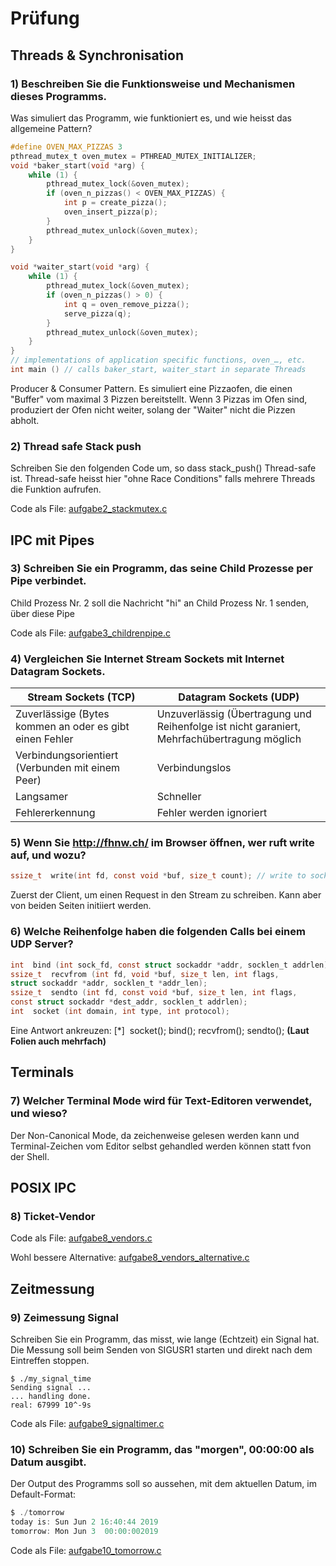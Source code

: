 # Prüfung
## Threads & Synchronisation
### 1) Beschreiben Sie die Funktionsweise und Mechanismen dieses Programms.
Was simuliert das Programm, wie funktioniert es, und wie heisst das allgemeine Pattern?
```c
#define OVEN_MAX_PIZZAS 3
pthread_mutex_t oven_mutex = PTHREAD_MUTEX_INITIALIZER;
void *baker_start(void *arg) {
    while (1) {
        pthread_mutex_lock(&oven_mutex);
        if (oven_n_pizzas() < OVEN_MAX_PIZZAS) {
            int p = create_pizza();
            oven_insert_pizza(p);
        }
        pthread_mutex_unlock(&oven_mutex);
    }
}

void *waiter_start(void *arg) {
    while (1) {
        pthread_mutex_lock(&oven_mutex);
        if (oven_n_pizzas() > 0) {
            int q = oven_remove_pizza();
            serve_pizza(q);
        }
        pthread_mutex_unlock(&oven_mutex);
    }
}
​// implementations of application specific functions, oven_…, etc.
int main () // calls baker_start, waiter_start in separate Threads
```

Producer & Consumer Pattern.
Es simuliert eine Pizzaofen, die einen "Buffer" vom maximal 3 Pizzen bereitstellt.
Wenn 3 Pizzas im Ofen sind, produziert der Ofen nicht weiter, solang der "Waiter" nicht die Pizzen abholt.

### 2) Thread safe Stack push
Schreiben Sie den folgenden Code um, so dass ​stack_push()​ Thread-safe ist.
Thread-safe heisst hier "ohne Race Conditions" falls mehrere Threads die Funktion aufrufen.

Code als File: [aufgabe2_stackmutex.c](aufgabe2_stackmutex.c)

## IPC mit Pipes
### 3) Schreiben Sie ein Programm, das seine Child Prozesse per Pipe verbindet.
Child Prozess Nr. 2 soll die Nachricht "hi" an Child Prozess Nr. 1 senden, über diese Pipe

Code als File: [aufgabe3_childrenpipe.c](aufgabe3_childrenpipe.c)

### 4) Vergleichen Sie Internet Stream Sockets mit Internet Datagram Sockets.
| Stream Sockets (TCP) | Datagram Sockets (UDP) |
| ------------- | -----|
| Zuverlässige (Bytes kommen an oder es gibt einen Fehler | Unzuverlässig (Übertragung und Reihenfolge ist nicht garaniert, Mehrfachübertragung möglich |
| Verbindungsorientiert (Verbunden mit einem Peer) | Verbindungslos |
| Langsamer | Schneller |
| Fehlererkennung | Fehler werden ignoriert |

### 5) Wenn Sie ​http://fhnw.ch/​ im Browser öffnen, wer ruft ​write​ auf, und wozu?
```c
ssize_t ​ write​(int fd, const void *buf, size_t count); // write to socket
```

Zuerst der Client, um einen Request in den Stream zu schreiben. Kann aber von beiden Seiten initiiert werden.

### 6) Welche Reihenfolge haben die folgenden Calls bei einem UDP Server?
```c
int ​ bind​ (int sock_fd, const struct sockaddr *addr, socklen_t addrlen);
ssize_t ​ recvfrom​ (int fd, void *buf, size_t len, int flags,
struct sockaddr *addr, socklen_t *addr_len);
ssize_t ​ sendto​ (int fd, const void *buf, size_t len, int flags,
const struct sockaddr *dest_addr, socklen_t addrlen);
int ​ socket​ (int domain, int type, int protocol);
```
Eine Antwort ankreuzen:
[*] ​ socket(); bind(); recvfrom(); sendto(); **(Laut Folien auch mehrfach)**

## Terminals
### 7) Welcher Terminal Mode wird für Text-Editoren verwendet, und wieso?
Der Non-Canonical Mode, da zeichenweise gelesen werden kann und Terminal-Zeichen vom Editor selbst
gehandled werden können statt fvon der Shell.

## POSIX IPC
### 8) Ticket-Vendor

Code als File: [aufgabe8_vendors.c](aufgabe8_vendors.c)

Wohl bessere Alternative: [aufgabe8_vendors_alternative.c](aufgabe8_vendors_alternative.c)

## Zeitmessung
### 9) Zeimessung Signal
Schreiben Sie ein Programm, das misst, wie lange (Echtzeit) ein Signal hat.
Die Messung soll beim Senden von ​SIGUSR1​ starten und direkt nach dem Eintreffen stoppen.
```
$ ./my_signal_time
Sending signal ...
... handling done.
real: 67999 10^-9s
```

Code als File: [aufgabe9_signaltimer.c](aufgabe9_signaltimer.c)

### 10) Schreiben Sie ein Programm, das "morgen", 00:00:00 als Datum ausgibt.
Der Output des Programms soll so aussehen, mit dem aktuellen Datum, im Default-Format:
```c
$ ./tomorrow
today is: Sun Jun 2 16:40:44 2019
tomorrow: Mon Jun 3 ​ 00:00:00​2019
```

Code als File: [aufgabe10_tomorrow.c](aufgabe10_tomorrow.c)
